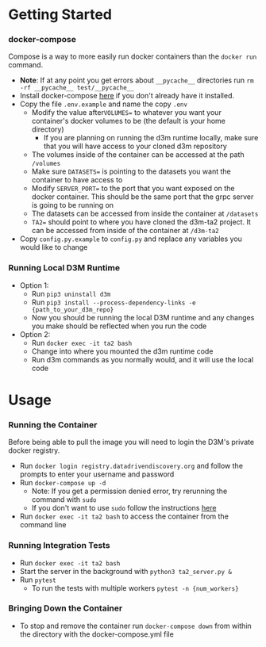 
# Getting Started
### docker-compose
Compose is a way to more easily run docker containers than the `docker run` command.
* __Note__: If at any point you get errors about ``__pycache__`` directories run `rm -rf __pycache__ test/__pycache__`
* Install docker-compose [here](https://docs.docker.com/compose/install/#install-compose) if you don't already have it installed.
* Copy the file `.env.example` and name the copy `.env`
  * Modify the value after`VOLUMES=` to whatever you want your container's docker volumes to be (the default is your home directory)
    * If you are planning on running the d3m runtime locally, make sure that you will have access to your cloned d3m repository
  * The volumes inside of the container can be accessed at the path `/volumes`
  * Make sure `DATASETS=` is pointing to the datasets you want the container to have access to
  * Modify `SERVER_PORT=` to the port that you want exposed on the docker container. This should be the same port that the grpc server is going to be running on
  * The datasets can be accessed from inside the container at `/datasets`
  * `TA2=` should point to where you have cloned the d3m-ta2 project. It can be accessed from inside of the container at `/d3m-ta2`
* Copy `config.py.example` to `config.py` and replace any variables you would like to change

### Running Local D3M Runtime
* Option 1:
  * Run `pip3 uninstall d3m`
  * Run `pip3 install --process-dependency-links -e {path_to_your_d3m_repo}`
  * Now you should be running the local D3M runtime and any changes you make should be reflected when you run the code
* Option 2:
  * Run `docker exec -it ta2 bash`
  * Change into where you mounted the d3m runtime code
  * Run d3m commands as you normally would, and it will use the local code
  
# Usage
### Running the Container
Before being able to pull the image you will need to login the D3M's private docker registry.
* Run `docker login registry.datadrivendiscovery.org` and follow the prompts to enter your username and password
* Run `docker-compose up -d`
  * Note: If you get a permission denied error, try rerunning the command with `sudo`
  * If you don't want to use `sudo` follow the instructions [here](https://askubuntu.com/questions/477551/how-can-i-use-docker-without-sudo)
* Run `docker exec -it ta2 bash` to access the container from the command line
  
### Running Integration Tests
* Run `docker exec -it ta2 bash`
* Start the server in the background with `python3 ta2_server.py &`
* Run `pytest`
  * To run the tests with multiple workers `pytest -n {num_workers}`

### Bringing Down the Container
* To stop and remove the container run `docker-compose down` from within the directory with the docker-compose.yml file
